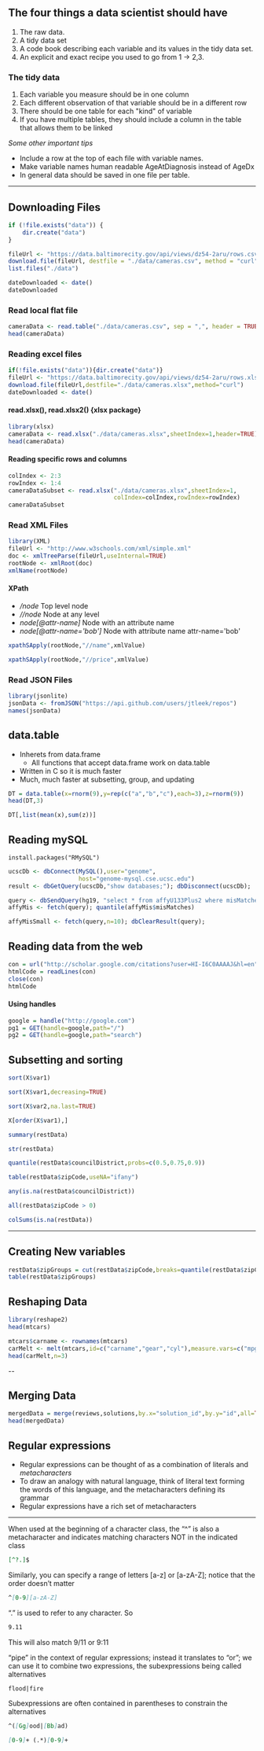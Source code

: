 ## The four things a data scientist should have

1. The raw data.
2. A tidy data set
3. A code book describing each variable and its values in the tidy data set.
4. An explicit and exact recipe you used to go from 1 -> 2,3.


### The tidy data

1. Each variable you measure should be in one column
2. Each different observation of that variable should be in a different row
3. There should be one table for each "kind" of variable
4. If you have multiple tables, they should include a column in the table that allows them to be linked

_Some other important tips_

* Include a row at the top of each file with variable names. 
* Make variable names human readable AgeAtDiagnosis instead of AgeDx
* In general data should be saved in one file per table.

---
## Downloading Files

```r
if (!file.exists("data")) {
    dir.create("data")
}
```
```r
fileUrl <- "https://data.baltimorecity.gov/api/views/dz54-2aru/rows.csv?accessType=DOWNLOAD"
download.file(fileUrl, destfile = "./data/cameras.csv", method = "curl")
list.files("./data")
```

```r
dateDownloaded <- date()
dateDownloaded
```

### Read local flat file

```r
cameraData <- read.table("./data/cameras.csv", sep = ",", header = TRUE)
head(cameraData)
```

### Reading excel files
```r
if(!file.exists("data")){dir.create("data")}
fileUrl <- "https://data.baltimorecity.gov/api/views/dz54-2aru/rows.xlsx?accessType=DOWNLOAD"
download.file(fileUrl,destfile="./data/cameras.xlsx",method="curl")
dateDownloaded <- date()
```
#### read.xlsx(), read.xlsx2() {xlsx package}

```r
library(xlsx)
cameraData <- read.xlsx("./data/cameras.xlsx",sheetIndex=1,header=TRUE)
head(cameraData)
```
#### Reading specific rows and columns

```r
colIndex <- 2:3
rowIndex <- 1:4
cameraDataSubset <- read.xlsx("./data/cameras.xlsx",sheetIndex=1,
                              colIndex=colIndex,rowIndex=rowIndex)
cameraDataSubset
```
### Read XML Files

```r
library(XML)
fileUrl <- "http://www.w3schools.com/xml/simple.xml"
doc <- xmlTreeParse(fileUrl,useInternal=TRUE)
rootNode <- xmlRoot(doc)
xmlName(rootNode)
```

#### XPath
* _/node_ Top level node
* _//node_ Node at any level
* _node[@attr-name]_ Node with an attribute name
* _node[@attr-name='bob']_ Node with attribute name attr-name='bob'


```r
xpathSApply(rootNode,"//name",xmlValue)
```

```r
xpathSApply(rootNode,"//price",xmlValue)
```

### Read JSON Files

```r
library(jsonlite)
jsonData <- fromJSON("https://api.github.com/users/jtleek/repos")
names(jsonData)
```

## data.table

* Inherets from data.frame
  * All functions that accept data.frame work on data.table
* Written in C so it is much faster
* Much, much faster at subsetting, group, and updating

```r
DT = data.table(x=rnorm(9),y=rep(c("a","b","c"),each=3),z=rnorm(9))
head(DT,3)
```

```r
DT[,list(mean(x),sum(z))]
```


## Reading mySQL


```install.packages("RMySQL")```

```r
ucscDb <- dbConnect(MySQL(),user="genome", 
                    host="genome-mysql.cse.ucsc.edu")
result <- dbGetQuery(ucscDb,"show databases;"); dbDisconnect(ucscDb);
```

```r
query <- dbSendQuery(hg19, "select * from affyU133Plus2 where misMatches between 1 and 3")
affyMis <- fetch(query); quantile(affyMis$misMatches)
```
```r
affyMisSmall <- fetch(query,n=10); dbClearResult(query);
```

## Reading data from the web


```r
con = url("http://scholar.google.com/citations?user=HI-I6C0AAAAJ&hl=en")
htmlCode = readLines(con)
close(con)
htmlCode
```
#### Using handles

```r
google = handle("http://google.com")
pg1 = GET(handle=google,path="/")
pg2 = GET(handle=google,path="search")
```

## Subsetting and sorting

```r
sort(X$var1)
```

```r
sort(X$var1,decreasing=TRUE)
```

```r
sort(X$var2,na.last=TRUE)
```
```r
X[order(X$var1),]
```
```r
summary(restData)
```
```r
str(restData)
```

```r
quantile(restData$councilDistrict,probs=c(0.5,0.75,0.9))
```

```r
table(restData$zipCode,useNA="ifany")
```

```r
any(is.na(restData$councilDistrict))
```

```r
all(restData$zipCode > 0)
```

```r
colSums(is.na(restData))
```
---

## Creating New variables


```r
restData$zipGroups = cut(restData$zipCode,breaks=quantile(restData$zipCode))
table(restData$zipGroups)
```

## Reshaping Data


```r
library(reshape2)
head(mtcars)
```

```r
mtcars$carname <- rownames(mtcars)
carMelt <- melt(mtcars,id=c("carname","gear","cyl"),measure.vars=c("mpg","hp"))
head(carMelt,n=3)
```
--

## Merging Data

```r
mergedData = merge(reviews,solutions,by.x="solution_id",by.y="id",all=TRUE)
head(mergedData)
```


## Regular expressions

- Regular expressions can be thought of as a combination of literals and _metacharacters_
- To draw an analogy with natural language, think of literal text forming the words of this language, and the metacharacters defining its grammar
- Regular expressions have a rich set of metacharacters

---

When used at the beginning of a character class, the “\^” is also a metacharacter and indicates matching characters NOT in the indicated class

```markdown
[^?.]$
```

Similarly, you can specify a range of letters [a-z] or [a-zA-Z]; notice that the order doesn’t matter

```markdown
^[0-9][a-zA-Z]
```

“.” is used to refer to any character. So

```markdown
9.11
```

This will also match 9/11 or 9:11

“pipe” in the context of regular expressions; instead it translates to “or”; we can use it to combine two expressions, the subexpressions being called alternatives

```markdown
flood|fire
```

Subexpressions are often contained in parentheses to constrain the alternatives

```markdown
^([Gg]ood|[Bb]ad)
```

```markdown
[0-9]+ (.*)[0-9]+
```

